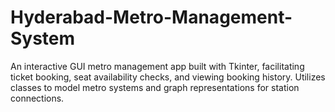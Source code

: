 # Hyderabad-Metro-Management-System
An interactive GUI metro management app built with Tkinter, facilitating ticket booking, seat availability checks, and viewing booking history. Utilizes classes to model metro systems and graph representations for station connections.
